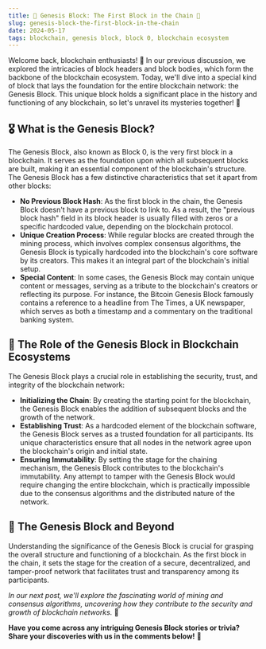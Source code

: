 ```yaml
---
title: 🌟 Genesis Block: The First Block in the Chain 🔗
slug: genesis-block-the-first-block-in-the-chain
date: 2024-05-17
tags: blockchain, genesis block, block 0, blockchain ecosystem
---
```


Welcome back, blockchain enthusiasts! 🎉 In our previous discussion, we explored the intricacies of block headers and block bodies, which form the backbone of the blockchain ecosystem. Today, we'll dive into a special kind of block that lays the foundation for the entire blockchain network: the Genesis Block. This unique block holds a significant place in the history and functioning of any blockchain, so let's unravel its mysteries together! 🚀

## 🎖️ What is the Genesis Block?

The Genesis Block, also known as Block 0, is the very first block in a blockchain. It serves as the foundation upon which all subsequent blocks are built, making it an essential component of the blockchain's structure. The Genesis Block has a few distinctive characteristics that set it apart from other blocks:

- **No Previous Block Hash**: As the first block in the chain, the Genesis Block doesn't have a previous block to link to. As a result, the "previous block hash" field in its block header is usually filled with zeros or a specific hardcoded value, depending on the blockchain protocol.
- **Unique Creation Process**: While regular blocks are created through the mining process, which involves complex consensus algorithms, the Genesis Block is typically hardcoded into the blockchain's core software by its creators. This makes it an integral part of the blockchain's initial setup.
- **Special Content**: In some cases, the Genesis Block may contain unique content or messages, serving as a tribute to the blockchain's creators or reflecting its purpose. For instance, the Bitcoin Genesis Block famously contains a reference to a headline from The Times, a UK newspaper, which serves as both a timestamp and a commentary on the traditional banking system.

## 🌱 The Role of the Genesis Block in Blockchain Ecosystems

The Genesis Block plays a crucial role in establishing the security, trust, and integrity of the blockchain network:

- **Initializing the Chain**: By creating the starting point for the blockchain, the Genesis Block enables the addition of subsequent blocks and the growth of the network.
- **Establishing Trust**: As a hardcoded element of the blockchain software, the Genesis Block serves as a trusted foundation for all participants. Its unique characteristics ensure that all nodes in the network agree upon the blockchain's origin and initial state.
- **Ensuring Immutability**: By setting the stage for the chaining mechanism, the Genesis Block contributes to the blockchain's immutability. Any attempt to tamper with the Genesis Block would require changing the entire blockchain, which is practically impossible due to the consensus algorithms and the distributed nature of the network.

## 🚀 The Genesis Block and Beyond

Understanding the significance of the Genesis Block is crucial for grasping the overall structure and functioning of a blockchain. As the first block in the chain, it sets the stage for the creation of a secure, decentralized, and tamper-proof network that facilitates trust and transparency among its participants.

*In our next post, we'll explore the fascinating world of mining and consensus algorithms, uncovering how they contribute to the security and growth of blockchain networks.* 🌟

**Have you come across any intriguing Genesis Block stories or trivia? Share your discoveries with us in the comments below!** 💬